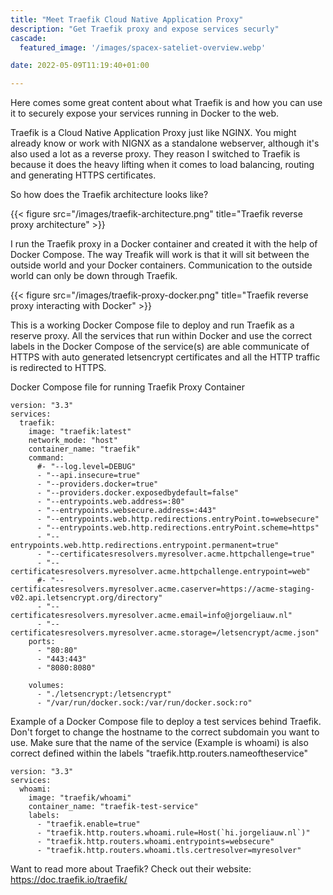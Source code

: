 ```yaml
---
title: "Meet Traefik Cloud Native Application Proxy"
description: "Get Traefik proxy and expose services securly"
cascade:
  featured_image: '/images/spacex-sateliet-overview.webp'

date: 2022-05-09T11:19:40+01:00

---
```


Here comes some great content about what Traefik is and how you can use it to securely expose your services running in Docker to the web.

Traefik is a Cloud Native Application Proxy just like NGINX. You might already know or work with NIGNX as a standalone webserver, although it's also used a lot as a reverse proxy. They reason I switched to Traefik is because it does the heavy lifting when it comes to load balancing, routing and generating HTTPS certificates.

So how does the Traefik architecture looks like?

{{< figure src="/images/traefik-architecture.png" title="Traefik reverse proxy architecture" >}}

I run the Traefik proxy in a Docker container and created it with the help of Docker Compose. The way Treafik will work is that it will sit between the outside world and your Docker containers. Communication to the outside world can only be down through Traefik.

{{< figure src="/images/traefik-proxy-docker.png" title="Traefik reverse proxy interacting with Docker" >}}

This is a working Docker Compose file to deploy and run Traefik as a reserve proxy. All the services that run within Docker and use the correct labels in the Docker Compose of the service(s) are able communicate of HTTPS with auto generated letsencrypt certificates and all the HTTP traffic is redirected to HTTPS.

Docker Compose file for running Traefik Proxy Container

```
version: "3.3"
services:
  traefik:
    image: "traefik:latest"
    network_mode: "host"
    container_name: "traefik"
    command:
      #- "--log.level=DEBUG"
      - "--api.insecure=true"
      - "--providers.docker=true"
      - "--providers.docker.exposedbydefault=false"
      - "--entrypoints.web.address=:80"
      - "--entrypoints.websecure.address=:443"
      - "--entrypoints.web.http.redirections.entryPoint.to=websecure" 
      - "--entrypoints.web.http.redirections.entryPoint.scheme=https" 
      - "--entrypoints.web.http.redirections.entrypoint.permanent=true" 
      - "--certificatesresolvers.myresolver.acme.httpchallenge=true"
      - "--certificatesresolvers.myresolver.acme.httpchallenge.entrypoint=web"
      #- "--certificatesresolvers.myresolver.acme.caserver=https://acme-staging-v02.api.letsencrypt.org/directory"
      - "--certificatesresolvers.myresolver.acme.email=info@jorgeliauw.nl"
      - "--certificatesresolvers.myresolver.acme.storage=/letsencrypt/acme.json"
    ports:
      - "80:80"
      - "443:443"
      - "8080:8080"

    volumes:
      - "./letsencrypt:/letsencrypt"
      - "/var/run/docker.sock:/var/run/docker.sock:ro"
```

Example of a Docker Compose file to deploy a test services behind Traefik.
Don't forget to change the hostname to the correct subdomain you want to use. Make sure that the name of the service (Example is whoami) is also correct defined within the labels "traefik.http.routers.nameoftheservice"

```
version: "3.3"
services:      
  whoami:
    image: "traefik/whoami"
    container_name: "traefik-test-service"
    labels:
      - "traefik.enable=true"
      - "traefik.http.routers.whoami.rule=Host(`hi.jorgeliauw.nl`)"
      - "traefik.http.routers.whoami.entrypoints=websecure"
      - "traefik.http.routers.whoami.tls.certresolver=myresolver"
```
Want to read more about Traefik? Check out their website: https://doc.traefik.io/traefik/